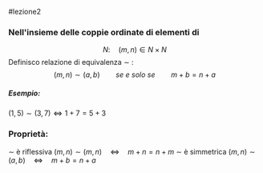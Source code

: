 #lezione2
### Nell'insieme delle coppie ordinate di elementi di 
$$N:\quad (m,n) \in N\times N$$Definisco relazione di equivalenza $\sim$ :
$$(m,n)\sim(a,b)\qquad se\ e\ solo\ se\qquad m+b=n+a$$
##### Esempio:
$(1,5)\sim(3,7)\iff 1+7=5+3$ 
### Proprietà:
$\sim$ è riflessiva $(m,n)\sim(m,n)\quad \iff \quad m+n=n+m$ 
$\sim$ è simmetrica $(m,n)\sim(a,b)\quad \iff \quad m+b=n+a$  